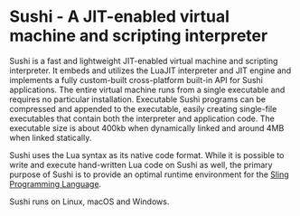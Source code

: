 Sushi - A JIT-enabled virtual machine and scripting interpreter
===============================================================

Sushi is a fast and lightweight JIT-enabled virtual machine and scripting interpreter.
It embeds and utilizes the LuaJIT interpreter and JIT engine and implements a fully custom-built
cross-platform built-in API for Sushi applications. The entire virtual machine runs from
a single executable and requires no particular installation. Executable Sushi programs can
be compressed and appended to the executable, easily creating single-file executables that
contain both the interpreter and application code. The executable size is about 400kb
when dynamically linked and around 4MB when linked statically.

Sushi uses the Lua syntax as its native code format. While it is possible to
write and execute hand-written Lua code on Sushi as well, the primary purpose of
Sushi is to provide an optimal runtime environment for the
[Sling Programming Language](http://eqdn.tech/sling).

Sushi runs on Linux, macOS and Windows.

